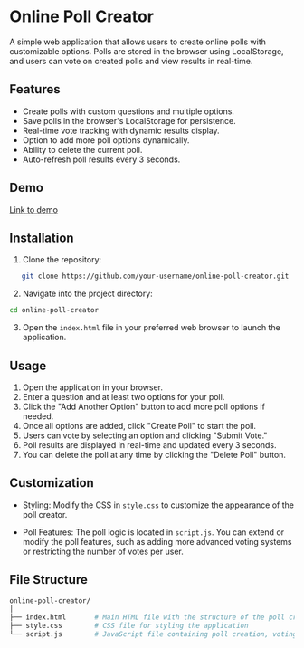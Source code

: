 # Online Poll Creator
A simple web application that allows users to create online polls with customizable options. Polls are stored in the browser using LocalStorage, and users can vote on created polls and view results in real-time.

## Features

- Create polls with custom questions and multiple options.
- Save polls in the browser's LocalStorage for persistence.
- Real-time vote tracking with dynamic results display.
- Option to add more poll options dynamically.
- Ability to delete the current poll.
- Auto-refresh poll results every 3 seconds.
## Demo

[Link to demo](https://lzm79s.csb.app/)

## Installation

1. Clone the repository:
```bash
   git clone https://github.com/your-username/online-poll-creator.git
```
2. Navigate into the project directory:
```bash 
cd online-poll-creator
```
3. Open the `index.html` file in your preferred web browser to launch the application.

## Usage

1. Open the application in your browser.
2. Enter a question and at least two options for your poll.
3. Click the "Add Another Option" button to add more poll options if needed.
4. Once all options are added, click "Create Poll" to start the poll.
5. Users can vote by selecting an option and clicking "Submit Vote."
6. Poll results are displayed in real-time and updated every 3 seconds.
7. You can delete the poll at any time by clicking the "Delete Poll" button.

## Customization
- Styling: Modify the CSS in `style.css` to customize the appearance of the poll creator.
  
- Poll Features: The poll logic is located in `script.js`. You can extend or modify the poll features, such as adding more advanced voting systems or restricting the number of votes per user.

## File Structure
```bash
online-poll-creator/
│
├── index.html       # Main HTML file with the structure of the poll creator
├── style.css        # CSS file for styling the application
└── script.js        # JavaScript file containing poll creation, voting, and result logic
```
